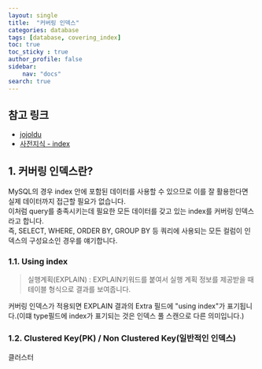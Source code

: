 ```yaml
---
layout: single
title:  "커버링 인덱스"
categories: database
tags: [database, covering_index]
toc: true
toc_sticky : true
author_profile: false
sidebar:
    nav: "docs"
search: true
---
```


## 참고 링크
+ [jojoldu](https://jojoldu.tistory.com/476)
+ [사전지식 - index](https://hunnycombo.github.io/database/database-index/)

## 1. 커버링 인덱스란?
MySQL의 경우 index 안에 포함된 데이터를 사용할 수 있으므로 이를 잘 활용한다면 실제 데이터까지 접근할 필요가 없습니다.  
이처럼 query를 충족시키는데 필요한 모든 데이터를 갖고 있는 index를 커버링 인덱스라고 합니다.  
즉, SELECT, WHERE, ORDER BY, GROUP BY 등 쿼리에 사용되는 모든 컬럼이 인덱스의 구성요소인 경우를 얘기합니다.  

### 1.1. Using index
> 실행계획(EXPLAIN) : EXPLAIN키워드를 붙여서 실행 계획 정보를 제공받을 때 테이블 형식으로 결과를 보여줍니다.

커버링 인덱스가 적용되면 EXPLAIN 결과의 Extra 필드에 "using index"가 표기됩니다.(이떄 type필드에 index가 표기되는 것은 인덱스 풀 스캔으로 다른 의미입니다.)  

### 1.2. Clustered Key(PK) / Non Clustered Key(일반적인 인덱스)
클러스터 
